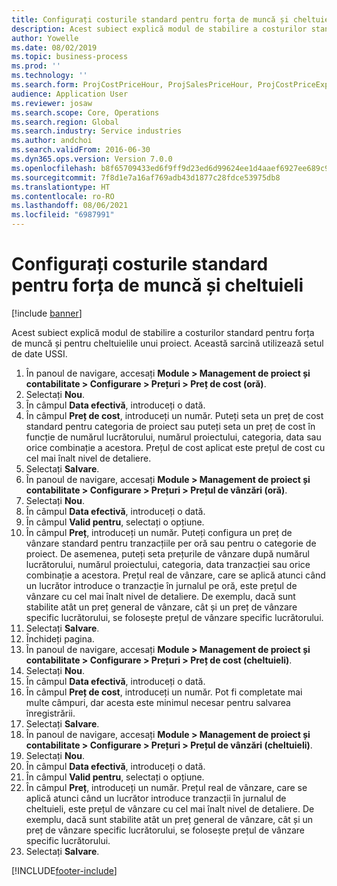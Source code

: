 ```yaml
---
title: Configurați costurile standard pentru forța de muncă și cheltuieli
description: Acest subiect explică modul de stabilire a costurilor standard pentru forța de muncă și pentru cheltuielile unui proiect.
author: Yowelle
ms.date: 08/02/2019
ms.topic: business-process
ms.prod: ''
ms.technology: ''
ms.search.form: ProjCostPriceHour, ProjSalesPriceHour, ProjCostPriceExpense, ProjSalesPriceCost
audience: Application User
ms.reviewer: josaw
ms.search.scope: Core, Operations
ms.search.region: Global
ms.search.industry: Service industries
ms.author: andchoi
ms.search.validFrom: 2016-06-30
ms.dyn365.ops.version: Version 7.0.0
ms.openlocfilehash: b8f65709433ed6f9ff9d23ed6d99624ee1d4aaef6927ee689c9f7651807340c5
ms.sourcegitcommit: 7f8d1e7a16af769adb43d1877c28fdce53975db8
ms.translationtype: HT
ms.contentlocale: ro-RO
ms.lasthandoff: 08/06/2021
ms.locfileid: "6987991"
---
```

# <a name="configure-standard-costs-for-labor-and-expenses"></a>Configurați costurile standard pentru forța de muncă și cheltuieli

[!include [banner](../../includes/banner.md)]

Acest subiect explică modul de stabilire a costurilor standard pentru forța de muncă și pentru cheltuielile unui proiect. Această sarcină utilizează setul de date USSI.

1. În panoul de navigare, accesați **Module > Management de proiect și contabilitate > Configurare > Prețuri > Preț de cost (oră)**.
2. Selectați **Nou**.
3. În câmpul **Data efectivă**, introduceți o dată.
4. În câmpul **Preț de cost**, introduceți un număr. Puteți seta un preț de cost standard pentru categoria de proiect sau puteți seta un preț de cost în funcție de numărul lucrătorului, numărul proiectului, categoria, data sau orice combinație a acestora. Prețul de cost aplicat este prețul de cost cu cel mai înalt nivel de detaliere.  
5. Selectați **Salvare**.
6. În panoul de navigare, accesați **Module > Management de proiect și contabilitate > Configurare > Prețuri > Prețul de vânzări (oră)**.
7. Selectați **Nou**.
8. În câmpul **Data efectivă**, introduceți o dată.
9. În câmpul **Valid pentru**, selectați o opțiune.
10. În câmpul **Preț**, introduceți un număr. Puteți configura un preț de vânzare standard pentru tranzacțiile per oră sau pentru o categorie de proiect. De asemenea, puteți seta prețurile de vânzare după numărul lucrătorului, numărul proiectului, categoria, data tranzacției sau orice combinație a acestora. Prețul real de vânzare, care se aplică atunci când un lucrător introduce o tranzacție în jurnalul pe oră, este prețul de vânzare cu cel mai înalt nivel de detaliere. De exemplu, dacă sunt stabilite atât un preț general de vânzare, cât și un preț de vânzare specific lucrătorului, se folosește prețul de vânzare specific lucrătorului.  
11. Selectați **Salvare**.
12. Închideți pagina.
13. În panoul de navigare, accesați **Module > Management de proiect și contabilitate > Configurare > Prețuri > Preț de cost (cheltuieli)**.
14. Selectați **Nou**.
15. În câmpul **Data efectivă**, introduceți o dată.
16. În câmpul **Preț de cost**, introduceți un număr. Pot fi completate mai multe câmpuri, dar acesta este minimul necesar pentru salvarea înregistrării.  
17. Selectați **Salvare**.
18. În panoul de navigare, accesați **Module > Management de proiect și contabilitate > Configurare > Prețuri > Prețul de vânzări (cheltuieli)**.
19. Selectați **Nou**.
20. În câmpul **Data efectivă**, introduceți o dată.
21. În câmpul **Valid pentru**, selectați o opțiune.
22. În câmpul **Preț**, introduceți un număr. Prețul real de vânzare, care se aplică atunci când un lucrător introduce tranzacții în jurnalul de cheltuieli, este prețul de vânzare cu cel mai înalt nivel de detaliere. De exemplu, dacă sunt stabilite atât un preț general de vânzare, cât și un preț de vânzare specific lucrătorului, se folosește prețul de vânzare specific lucrătorului.  
23. Selectați **Salvare**.



[!INCLUDE[footer-include](../../includes/footer-banner.md)]